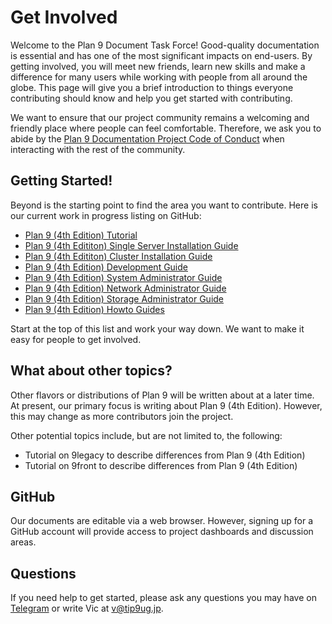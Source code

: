 Get Involved
============

Welcome to the Plan 9 Document Task Force! Good-quality documentation is essential and has one of the most significant impacts on end-users. By getting involved, you will meet new friends, learn new skills and make a difference for many users while working with people from all around the globe. This page will give you a brief introduction to things everyone contributing should know and help you get started with contributing. 

We want to ensure that our project community remains a welcoming and friendly place where people can feel comfortable. Therefore, we ask you to abide by the [Plan 9 Documentation Project Code of Conduct](../CoC.md) when interacting with the rest of the community.

## Getting Started!
Beyond is the starting point to find the area you want to contribute. Here is our current work in progress listing on GitHub:

 - [Plan 9 (4th Edition) Tutorial](https://github.com/tip9ug/plan9-4th-edition-tutorial) 
 - [Plan 9 (4th Edititon) Single Server Installation Guide](https://github.com/tip9ug/plan9-4th-edition-single-server-installation-guide)
 - [Plan 9 (4th Edititon) Cluster Installation Guide](https://github.com/tip9ug/plan9-4th-edition-cluster-installation-guide)
 - [Plan 9 (4th Edition) Development Guide](https://github.com/tip9ug/plan9-4th-edition-development-guide)
 - [Plan 9 (4th Edition) System Administrator Guide](https://github.com/tip9ug/plan9-4th-edition-system-administration-guide)
 - [Plan 9 (4th Edition) Network Administrator Guide](https://github.com/tip9ug/plan9-4th-edition-network-administration-guide)
 - [Plan 9 (4th Edition) Storage Administrator Guide](https://github.com/tip9ug/plan9-4th-edition-storage-administration-guide)
 - [Plan 9 (4th Edition) Howto Guides](https://github.com/tip9ug/plan9-4th-edition-howto-guides)

Start at the top of this list and work your way down. We want to make it easy for people to get involved. 

## What about other topics?
Other flavors or distributions of Plan 9 will be written about at a later time. At present, our primary focus is writing about Plan 9 (4th Edition). However, this may change as more contributors join the project.

Other potential topics include, but are not limited to, the following:

 - Tutorial on 9legacy to describe differences from Plan 9 (4th Edition)
 - Tutorial on 9front to describe differences from Plan 9 (4th Edition)

## GitHub
Our documents are editable via a web browser. However, signing up for a GitHub account will provide access to project dashboards and discussion areas. 

## Questions
If you need help to get started, please ask any questions you may have on [Telegram](https://t.me/tip9ug) or write Vic at v@tip9ug.jp.
